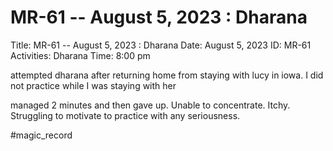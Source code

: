 # MR-61 -- August 5, 2023 : Dharana

Title: MR-61 -- August 5, 2023 : Dharana
Date: August 5, 2023
ID: MR-61
Activities: Dharana
Time: 8:00 pm

attempted dharana after returning home from staying with lucy in iowa. I did not practice while I was staying with her

managed 2 minutes and then gave up. Unable to concentrate. Itchy. Struggling to motivate to practice with any seriousness.

#magic_record

